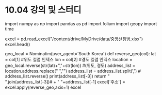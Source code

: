 # 10.04 강의 및 스터디

import numpy as np
import pandas as pd
import folium
import geopy
import time

excel = pd.read_excel("/content/drive/MyDrive/data/중앙선침범.xlsx")
excel.head()

geo_local = Nominatim(user_agent='South Korea')
def reverse_geo(col):
    lat = col[1] #위도 컬럼 인덱스
    lon = col[2] #경도 컬럼 인덱스
    location = geo_local.reverse(str(lat)+","+str(lon)) #(위도, 경도)
    address_list = location.address.replace(" ","")
    address_list = address_list.split(',')
    # address_list.reverse()
    print(address_list[-3])
    return " ".join(address_list[-3])# + " "+address_list[-1]
excel['주소'] = excel.apply(reverse_geo,axis=1)
excel